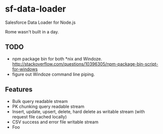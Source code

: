 # sf-data-loader

Salesforce Data Loader for Node.js

Rome wasn't built in a day.

## TODO

* npm package bin for both *nix and Windoze.
    http://stackoverflow.com/questions/10396305/npm-package-bin-script-for-windows
* figure out Windoze command line piping.

## Features

* Bulk query readable stream
* PK chunking query readable stream
* Insert, update, upsert, delete, hard delete as writable stream (with
    request file cached locally)
* CSV success and error file writable stream
* Foo